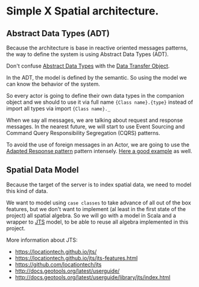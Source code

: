 # Simple X Spatial architecture.

## Abstract Data Types (ADT)
Because the architecture is base in reactive oriented messages
patterns, the way to define the system is using Abstract Data Types
(ADT).

Don't confuse [Abstract Data
Types](https://en.wikipedia.org/wiki/Abstract_data_type) with the [Data
Transfer Object](https://en.wikipedia.org/wiki/Data_transfer_object).

In the ADT, the model is defined by the semantic. So using the model we
can know the behavior of the system.

So every actor is going to define their own data types in the companion
object and we should to use it via full name `{Class name}.{type}`
instead of import all types via import `{Class name}._`

When we say all messages, we are talking about request and response
messages. In the nearest future, we will start to use Event Sourcing and
Command Query Responsibility Segregation (CQRS) patterns.

To avoid the use of foreign messages in an Actor, we are going to use
the
[Adapted Response pattern](https://doc.akka.io/docs/akka/current/typed/interaction-patterns.html#adapted-response)
pattern intensely. [Here a good example](https://manuel.bernhardt.io/2019/08/07/tour-of-akka-typed-message-adapters-ask-pattern-and-actor-discovery/) as well.

## Spatial Data Model
Because the target of the server is to index spatial data, we need to
model this kind of data.

We want to model using `case classes` to take advance of all out of the
box features, but we don't want to implement (al least in the first
state of the project) all spatial algebra. So we will go with a model in
Scala and a wrapper to [JTS](https://github.com/locationtech/jts) model,
to be able to reuse all algebra implemented in this project.

More information about JTS:
- https://locationtech.github.io/jts/
- https://locationtech.github.io/jts/jts-features.html
- https://github.com/locationtech/jts
- http://docs.geotools.org/latest/userguide/
- http://docs.geotools.org/latest/userguide/library/jts/index.html

